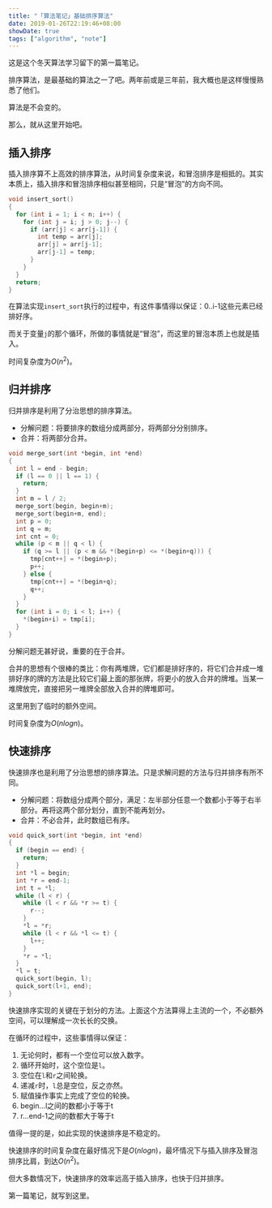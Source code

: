 ```yaml
---
title: "「算法笔记」基础排序算法"
date: 2019-01-26T22:19:46+08:00
showDate: true
tags: ["algorithm", "note"]
---
```


这是这个冬天算法学习留下的第一篇笔记。

排序算法，是最基础的算法之一了吧。两年前或是三年前，我大概也是这样慢慢熟悉了他们。

算法是不会变的。

那么，就从这里开始吧。

## 插入排序

插入排序算不上高效的排序算法，从时间复杂度来说，和冒泡排序是相抵的。其实本质上，插入排序和冒泡排序相似甚至相同，只是“冒泡”的方向不同。

```c++
void insert_sort()
{
  for (int i = 1; i < n; i++) {
    for (int j = i; j > 0; j--) {
      if (arr[j] < arr[j-1]) {
        int temp = arr[j];
        arr[j] = arr[j-1];
        arr[j-1] = temp;
      }
    }
  }
  return;
}
```

在算法实现`insert_sort`执行的过程中，有这件事情得以保证：0..i-1这些元素已经排好序。

而关于变量`j`的那个循环，所做的事情就是“冒泡”，而这里的冒泡本质上也就是插入。

时间复杂度为$O(n^2)​$。

## 归并排序

归并排序是利用了分治思想的排序算法。

- 分解问题：将要排序的数组分成两部分，将两部分分别排序。
- 合并：将两部分合并。

```c++
void merge_sort(int *begin, int *end)
{
  int l = end - begin;
  if (l == 0 || l == 1) {
    return;
  }
  int m = l / 2;
  merge_sort(begin, begin+m);
  merge_sort(begin+m, end);
  int p = 0;
  int q = m;
  int cnt = 0;
  while (p < m || q < l) {
    if (q >= l || (p < m && *(begin+p) <= *(begin+q))) {
      tmp[cnt++] = *(begin+p);
      p++;
    } else {
      tmp[cnt++] = *(begin+q);
      q++;
    }
  }
  for (int i = 0; i < l; i++) {
    *(begin+i) = tmp[i];
  }
}
```

分解问题无甚好说，重要的在于合并。

合并的思想有个很棒的类比：你有两堆牌，它们都是排好序的，将它们合并成一堆排好序的牌的方法是比较它们最上面的那张牌，将更小的放入合并的牌堆。当某一堆牌放完，直接把另一堆牌全部放入合并的牌堆即可。

这里用到了临时的额外空间。

时间复杂度为$O(nlogn)$。

## 快速排序

快速排序也是利用了分治思想的排序算法。只是求解问题的方法与归并排序有所不同。

- 分解问题：将数组分成两个部分，满足：左半部分任意一个数都小于等于右半部分。再将这两个部分划分，直到不能再划分。
- 合并：不必合并，此时数组已有序。

```c++
void quick_sort(int *begin, int *end)
{
  if (begin == end) {
    return;
  }
  int *l = begin;
  int *r = end-1;
  int t = *l;
  while (l < r) {
    while (l < r && *r >= t) {
      r--;
    }
    *l = *r;
    while (l < r && *l <= t) {
      l++;
    }
    *r = *l;
  }
  *l = t;
  quick_sort(begin, l);
  quick_sort(l+1, end);
}
```

快速排序实现的关键在于划分的方法。上面这个方法算得上主流的一个，不必额外空间，可以理解成一次长长的交换。

在循环的过程中，这些事情得以保证：

1. 无论何时，都有一个空位可以放入数字。
2. 循环开始时，这个空位是`l`。
3. 空位在`l`和`r`之间轮换。
4. 递减`r`时，`l`总是空位，反之亦然。
5. 赋值操作事实上完成了空位的轮换。
6. begin…l之间的数都小于等于t
7. r…end-1之间的数都大于等于t

值得一提的是，如此实现的快速排序是不稳定的。

快速排序的时间复杂度在最好情况下是$O(nlogn)$，最坏情况下与插入排序及冒泡排序比肩，到达$O(n^2)$。

但大多数情况下，快速排序的效率远高于插入排序，也快于归并排序。

第一篇笔记，就写到这里。